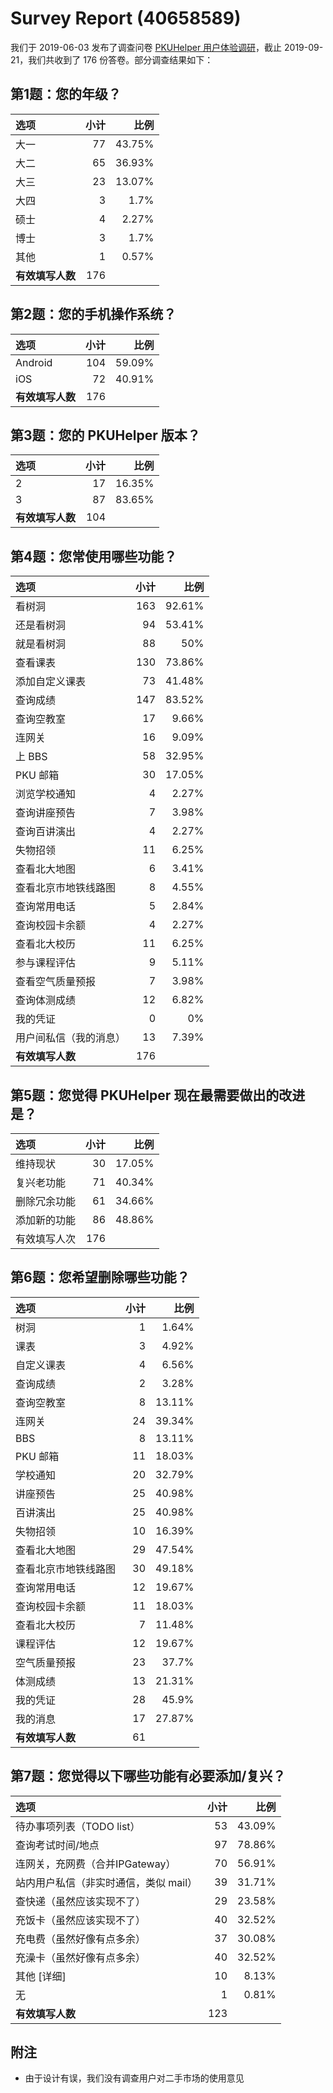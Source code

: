 Survey Report (40658589)
=========================
我们于 2019-06-03 发布了调查问卷 [PKUHelper 用户体验调研](https://www.wjx.cn/jq/40658589.aspx)，截止 2019-09-21，我们共收到了 176 份答卷。部分调查结果如下：


第1题：您的年级？
----------------
| 选项 | 小计 | 比例 |
| :--- | ---: | --: |
| 大一 | 77 | 43.75% |
| 大二 | 65 | 36.93% |
| 大三 | 23 | 13.07% |
| 大四 | 3  | 1.7% |
| 硕士 | 4  | 2.27% |
| 博士 | 3  | 1.7% |
| 其他 | 1  | 0.57% |
| **有效填写人数** | 176 | |


第2题：您的手机操作系统？
----------------------
| 选项 | 小计 | 比例 |
| :--- | ---: | --: |
| Android | 104 | 59.09% |
| iOS     | 72  | 40.91% |
| **有效填写人数** | 176 | |


第3题：您的 PKUHelper 版本？
---------------------------
| 选项 | 小计 | 比例 |
| :--- | ---: | --: |
| 2 | 17 | 16.35% |
| 3 | 87 | 83.65% |
| **有效填写人数** | 104 | |


第4题：您常使用哪些功能？
------------------------
| 选项 | 小计 | 比例 |
| :--- | ---: | --: |
| 看树洞 | 163 | 92.61% |
| 还是看树洞  | 94  | 53.41% |
| 就是看树洞  | 88  | 50% |
| 查看课表   | 130 | 73.86% |
| 添加自定义课表| 73  | 41.48% |
| 查询成绩   | 147 | 83.52% |
| 查询空教室  | 17  | 9.66% |
| 连网关  | 16  | 9.09% |
| 上 BBS  | 58  | 32.95% |
| PKU 邮箱 | 30  | 17.05% |
| 浏览学校通知 | 4   | 2.27% |
| 查询讲座预告 | 7   | 3.98% |
| 查询百讲演出 | 4   | 2.27% |
| 失物招领   | 11  | 6.25% |
| 查看北大地图 | 6   | 3.41% |
| 查看北京市地铁线路图 | 8   | 4.55% |
| 查询常用电话 | 5   | 2.84% |
| 查询校园卡余额| 4   | 2.27% |
| 查看北大校历 | 11  | 6.25% |
| 参与课程评估 | 9   | 5.11% |
| 查看空气质量预报   | 7   | 3.98% |
| 查询体测成绩 | 12  | 6.82% |
| 我的凭证   | 0   | 0% |
| 用户间私信（我的消息）| 13  | 7.39% |
| **有效填写人数** | 176 | |


第5题：您觉得 PKUHelper 现在最需要做出的改进是？
------------------------------------------
| 选项 | 小计 | 比例 |
| :--- | ---: | --: |
| 维持现状    | 30  | 17.05% |
| 复兴老功能   | 71  | 40.34% |
| 删除冗余功能  | 61  | 34.66% |
| 添加新的功能  | 86  | 48.86% |
| 有效填写人次 | 176 | |


第6题：您希望删除哪些功能？
-----------------------
| 选项 | 小计 | 比例 |
| :--- | ---: | --: |
| 树洞  | 1   | 1.64% |
| 课表  | 3   | 4.92% |
| 自定义课表   | 4   | 6.56% |
| 查询成绩    | 2   | 3.28% |
| 查询空教室   | 8   | 13.11% |
| 连网关 | 24  | 39.34% |
| BBS | 8   | 13.11% |
| PKU 邮箱  | 11  | 18.03% |
| 学校通知    | 20  | 32.79% |
| 讲座预告    | 25  | 40.98% |
| 百讲演出    | 25  | 40.98% |
| 失物招领    | 10  | 16.39% |
| 查看北大地图  | 29  | 47.54% |
| 查看北京市地铁线路图  | 30  | 49.18% |
| 查询常用电话  | 12  | 19.67% |
| 查询校园卡余额 | 11  | 18.03% |
| 查看北大校历  | 7   | 11.48% |
| 课程评估    | 12  | 19.67% |
| 空气质量预报  | 23  | 37.7% |
| 体测成绩    | 13  | 21.31% |
| 我的凭证    | 28  | 45.9% |
| 我的消息    | 17  | 27.87% |
| **有效填写人数** | 61 | |


第7题：您觉得以下哪些功能有必要添加/复兴？
-------------------------------------
| 选项 | 小计 | 比例 |
| :--- | ---: | --: |
| 待办事项列表（TODO list）   | 53  | 43.09% |
| 查询考试时间/地点   | 97  | 78.86% |
| 连网关，充网费（合并IPGateway）    | 70  | 56.91% |
| 站内用户私信（非实时通信，类似 mail）   | 39  | 31.71% |
| 查快递（虽然应该实现不了）   | 29  | 23.58% |
| 充饭卡（虽然应该实现不了）   | 40  | 32.52% |
| 充电费（虽然好像有点多余）   | 37  | 30.08% |
| 充澡卡（虽然好像有点多余）   | 40  | 32.52% |
| 其他 [详细] | 10  | 8.13% |
| 无   | 1   | 0.81% |
| **有效填写人数** | 123 | |


附注
--------
- 由于设计有误，我们没有调查用户对二手市场的使用意见
